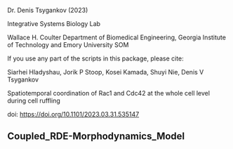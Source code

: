 Dr. Denis Tsygankov (2023)

Integrative Systems Biology Lab

Wallace H. Coulter Department of Biomedical Engineering, Georgia Institute of Technology and Emory University SOM

If you use any part of the scripts in this package, please cite:

Siarhei Hladyshau, Jorik P Stoop, Kosei Kamada, Shuyi Nie, Denis V Tsygankov

Spatiotemporal coordination of Rac1 and Cdc42 at the whole cell level during cell ruffling

doi: https://doi.org/10.1101/2023.03.31.535147

## Coupled_RDE-Morphodynamics_Model

